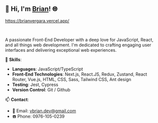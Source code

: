 ## 👋 Hi, I'm [Brian](https://brianvergara.vercel.app/)! 🌐 
https://brianvergara.vercel.app/


<br>

A passionate Front-End Developer with a deep love for JavaScript, React, and all things web development. I'm dedicated to crafting engaging user interfaces and delivering exceptional web experiences.

🚀 **Skills**:
- **Languages**: JavaScript/TypeScript
- **Front-End Technologies**: Next.js, React.JS, Redux, Zustand, React Router, Vue.js, HTML, CSS, Sass, Tailwind CSS, Ant design
- **Testing**: Jest, Cypress
- **Version Control**: Git / Github


📫 **Contact**:
- 📧 Email: vbrian.dev@gmail.com
- ☎️ Phone: 0976-105-0239


